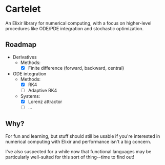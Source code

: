 # Cartelet

An Elixir library for numerical computing, with a focus on higher-level procedures like ODE/PDE integration and stochastic optimization.

## Roadmap

- Derivatives
  - Methods:
    - [x] Finite difference (forward, backward, central)
- ODE integration
  - Methods:
    - [x] RK4
    - [ ] Adaptive RK4
  - Systems:
    - [x] Lorenz attractor
    - [ ] ...

## Why?

For fun and learning, but stuff should still be usable if you're interested in numerical computing with Elixir and performance isn't a big concern.

I've also suspected for a while now that functional languages may be particularly well-suited for this sort of thing--time to find out!
